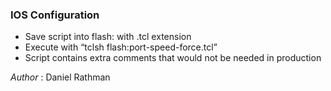 ### IOS Configuration

- Save script into flash: with .tcl extension
- Execute with “tclsh flash:port-speed-force.tcl”
- Script contains extra comments that would not be needed in production


_Author_ : Daniel Rathman